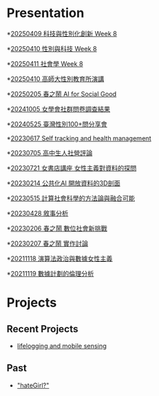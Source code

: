 # Presentation
*[20250409 科技與性別化創新 Week 8]()

*[20250410 性別與科技 Week 8]()

*[20250411 社會學 Week 8]()

*[20250410 高師大性別教育所演講](https://docs.google.com/presentation/d/e/2PACX-1vTTDNsDog4N_SoUPqaD2LR2DloGZY2235jy_FEVn0gyBh6StxJpeXoagpUIKUQtadcnixirVq_5TE5R/pub?start=false&loop=false&delayms=3000)

*[20250205 春之鬧 AI for Social Good]()

*[20241005 女學會社群問卷調查結果]()

*[20240525 臺灣性別100+問分享會]()

*[20230617 Self tracking and health management]()

*[20230705 高中生人社營評論]()

*[20230721 女書店講座 女性主義對資料的探問]()

*[20230214 公共化AI 開放資料的3D剖面]()

*[20230515 計算社會科學的方法論與融合可能]()

*[20230428 敘事分析]()

*[20230206 春之鬧 數位社會新挑戰]()

*[20230207 春之鬧 實作討論]()


*[20211118 演算法政治與數據女性主義]()

*[20211119 數據計劃的倫理分析]()


# Projects

## Recent Projects
* [lifelogging and mobile sensing]()

## Past
* ["hateGirl?"]()

